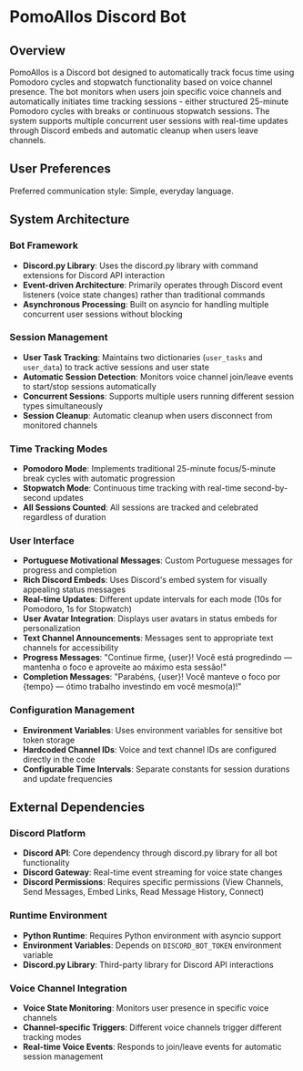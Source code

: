 # PomoAllos Discord Bot

## Overview

PomoAllos is a Discord bot designed to automatically track focus time using Pomodoro cycles and stopwatch functionality based on voice channel presence. The bot monitors when users join specific voice channels and automatically initiates time tracking sessions - either structured 25-minute Pomodoro cycles with breaks or continuous stopwatch sessions. The system supports multiple concurrent user sessions with real-time updates through Discord embeds and automatic cleanup when users leave channels.

## User Preferences

Preferred communication style: Simple, everyday language.

## System Architecture

### Bot Framework
- **Discord.py Library**: Uses the discord.py library with command extensions for Discord API interaction
- **Event-driven Architecture**: Primarily operates through Discord event listeners (voice state changes) rather than traditional commands
- **Asynchronous Processing**: Built on asyncio for handling multiple concurrent user sessions without blocking

### Session Management
- **User Task Tracking**: Maintains two dictionaries (`user_tasks` and `user_data`) to track active sessions and user state
- **Automatic Session Detection**: Monitors voice channel join/leave events to start/stop sessions automatically
- **Concurrent Sessions**: Supports multiple users running different session types simultaneously
- **Session Cleanup**: Automatic cleanup when users disconnect from monitored channels

### Time Tracking Modes
- **Pomodoro Mode**: Implements traditional 25-minute focus/5-minute break cycles with automatic progression
- **Stopwatch Mode**: Continuous time tracking with real-time second-by-second updates
- **All Sessions Counted**: All sessions are tracked and celebrated regardless of duration

### User Interface
- **Portuguese Motivational Messages**: Custom Portuguese messages for progress and completion
- **Rich Discord Embeds**: Uses Discord's embed system for visually appealing status messages
- **Real-time Updates**: Different update intervals for each mode (10s for Pomodoro, 1s for Stopwatch)
- **User Avatar Integration**: Displays user avatars in status embeds for personalization
- **Text Channel Announcements**: Messages sent to appropriate text channels for accessibility
- **Progress Messages**: "Continue firme, {user}! Você está progredindo — mantenha o foco e aproveite ao máximo esta sessão!"
- **Completion Messages**: "Parabéns, {user}! Você manteve o foco por {tempo} — ótimo trabalho investindo em você mesmo(a)!"

### Configuration Management
- **Environment Variables**: Uses environment variables for sensitive bot token storage
- **Hardcoded Channel IDs**: Voice and text channel IDs are configured directly in the code
- **Configurable Time Intervals**: Separate constants for session durations and update frequencies

## External Dependencies

### Discord Platform
- **Discord API**: Core dependency through discord.py library for all bot functionality
- **Discord Gateway**: Real-time event streaming for voice state changes
- **Discord Permissions**: Requires specific permissions (View Channels, Send Messages, Embed Links, Read Message History, Connect)

### Runtime Environment
- **Python Runtime**: Requires Python environment with asyncio support
- **Environment Variables**: Depends on `DISCORD_BOT_TOKEN` environment variable
- **Discord.py Library**: Third-party library for Discord API interactions

### Voice Channel Integration
- **Voice State Monitoring**: Monitors user presence in specific voice channels
- **Channel-specific Triggers**: Different voice channels trigger different tracking modes
- **Real-time Voice Events**: Responds to join/leave events for automatic session management